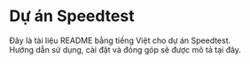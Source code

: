 # Dự án Speedtest

Đây là tài liệu README bằng tiếng Việt cho dự án Speedtest.  
Hướng dẫn sử dụng, cài đặt và đóng góp sẽ được mô tả tại đây.